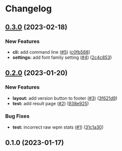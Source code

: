 # Changelog

## [0.3.0](https://github.com/nekusu/apetype/compare/v0.2.0...v0.3.0) (2023-02-18)


### New Features

* **cli:** add command line ([#5](https://github.com/nekusu/apetype/issues/5)) ([c0fb588](https://github.com/nekusu/apetype/commit/c0fb58853bcd24dcb1edc2439f6f0c65cec0ae00))
* **settings:** add font family setting ([#4](https://github.com/nekusu/apetype/issues/4)) ([2c4c853](https://github.com/nekusu/apetype/commit/2c4c85346c2a5aafc3fd83c89d8585f073a38c19))

## [0.2.0](https://github.com/nekusu/apetype/compare/v0.1.0...v0.2.0) (2023-01-20)


### New Features

* **layout:** add version button to footer ([#3](https://github.com/nekusu/apetype/issues/3)) ([3f621d9](https://github.com/nekusu/apetype/commit/3f621d962808ca6e497e8144c5f7a616b980a63b))
* **test:** add result page ([#2](https://github.com/nekusu/apetype/issues/2)) ([938e925](https://github.com/nekusu/apetype/commit/938e92589d7a7a794a2dbeadbe7cc9179aa0427c))


### Bug Fixes

* **test:** incorrect raw wpm stats ([#1](https://github.com/nekusu/apetype/issues/1)) ([31c1a30](https://github.com/nekusu/apetype/commit/31c1a30f9de3c4ee275499f5aa0f884047c73243))

## 0.1.0 (2023-01-17)